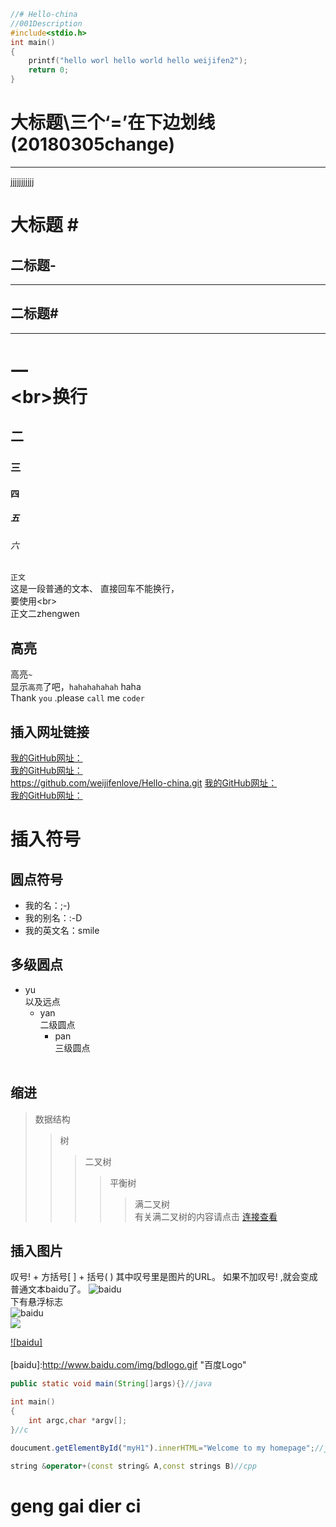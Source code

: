 ```cpp
//# Hello-china  
//001Description  
#include<stdio.h>  
int main()  
{
    printf("hello worl hello world hello weijifen2");  
    return 0;
}  
```






大标题\三个‘=’在下边划线(20180305change)
===

***
jjjjjjjjjjj
# 大标题 \#
二标题\-
---










---
## 二标题\#
---
# 一<br>\<br>换行
## 二<br>
### 三
#### 四
##### 五
###### 六
`正文 `   
这是一段普通的文本、
直接回车不能换行，<br> 
要使用\<br>  
        正文二zhengwen <br>
## 高亮
高亮`~`<br>
显示`高亮`了吧，`hahahahahah` haha  
Thank `you` .please `call` me `coder` 
## 插入网址链接 
[我的GitHub网址：](https://github.com/weijifenlove/Hello-china/blob/master/%E7%AC%AC%E4%BA%8C%E6%97%A5.c)  
[我的GitHub网址：](https://github.com/weijifenlove/Hello-china/blob/master/%E7%AC%AC%E4%BA%8C%E6%97%A5.c "点击进入GitHub")  
https://github.com/weijifenlove/Hello-china.git
[我的GitHub网址：](https://github.com/weijifenlove/Hello-china/blob/master/%E7%AC%AC%E4%BA%8C%E6%97%A5.c)  
[我的GitHub网址：](https://github.com/weijifenlove/Hello-china/blob/master/%E7%AC%AC%E4%BA%8C%E6%97%A5.c "点击进入GitHub")  
# 插入符号
## 圆点符号 
* 我的名：;-)
* 我的别名：:-D
* 我的英文名：smile<br>
## 多级圆点
* yu<br> 以及远点
    *  yan<br>二级圆点
        * pan<br>三级圆点
       <br>
## 缩进
> 数据结构<br>
>>树
>>>二叉树
>>>>平衡树
>>>>>满二叉树<br>
有关满二叉树的内容请点击 
[连接查看](www.baidu.com    "baidu 而已，呦呦！")<br>
## 插入图片
 叹号! + 方括号[ ] + 括号( ) 其中叹号里是图片的URL。
如果不加叹号! ,就会变成普通文本baidu了。
![baidu](http://www.baidu.com/img/bdlogo.gif)<br>
下有悬浮标志<br>
![baidu](http://www.baidu.com/img/bdlogo.gif "认识不：百度logo啦")<br>
![](https://github.com/guodongxiaren/ImageCache/raw/master/Logo/foryou.gif)  

[![baidu]](http://baidu.com)<br>  
[baidu]:http://www.baidu.com/img/bdlogo.gif "百度Logo" 

```java  
public static void main(String[]args){}//java
```
```c
int main()
{
    int argc,char *argv[];
}//c
```
```javascript
doucument.getElementById("myH1").innerHTML="Welcome to my homepage";//javascript
```
```cpp
string &operator+(const string& A,const strings B)//cpp
```
<!--keyi    -->
<!-- djeifj -->

# geng gai dier ci